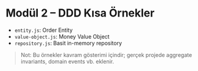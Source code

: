 
# Modül 2 – DDD Kısa Örnekler
- `entity.js`: Order Entity
- `value-object.js`: Money Value Object
- `repository.js`: Basit in-memory repository

> Not: Bu örnekler kavram gösterimi içindir; gerçek projede aggregate invariants, domain events vb. eklenir.
